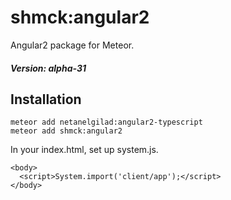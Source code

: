 # shmck:angular2

Angular2 package for Meteor. 

##### Version: alpha-31

## Installation

    meteor add netanelgilad:angular2-typescript
    meteor add shmck:angular2

In your index.html, set up system.js.

    <body>
      <script>System.import('client/app');</script>
    </body>
